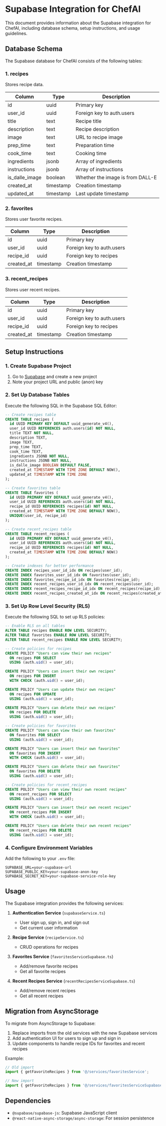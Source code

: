 # Supabase Integration for ChefAI

This document provides information about the Supabase integration for ChefAI, including database schema, setup instructions, and usage guidelines.

## Database Schema

The Supabase database for ChefAI consists of the following tables:

### 1. recipes

Stores recipe data.

| Column | Type | Description |
|--------|------|-------------|
| id | uuid | Primary key |
| user_id | uuid | Foreign key to auth.users |
| title | text | Recipe title |
| description | text | Recipe description |
| image | text | URL to recipe image |
| prep_time | text | Preparation time |
| cook_time | text | Cooking time |
| ingredients | jsonb | Array of ingredients |
| instructions | jsonb | Array of instructions |
| is_dalle_image | boolean | Whether the image is from DALL-E |
| created_at | timestamp | Creation timestamp |
| updated_at | timestamp | Last update timestamp |

### 2. favorites

Stores user favorite recipes.

| Column | Type | Description |
|--------|------|-------------|
| id | uuid | Primary key |
| user_id | uuid | Foreign key to auth.users |
| recipe_id | uuid | Foreign key to recipes |
| created_at | timestamp | Creation timestamp |

### 3. recent_recipes

Stores user recent recipes.

| Column | Type | Description |
|--------|------|-------------|
| id | uuid | Primary key |
| user_id | uuid | Foreign key to auth.users |
| recipe_id | uuid | Foreign key to recipes |
| created_at | timestamp | Creation timestamp |

## Setup Instructions

### 1. Create Supabase Project

1. Go to [Supabase](https://supabase.com/) and create a new project
2. Note your project URL and public (anon) key

### 2. Set Up Database Tables

Execute the following SQL in the Supabase SQL Editor:

```sql
-- Create recipes table
CREATE TABLE recipes (
  id UUID PRIMARY KEY DEFAULT uuid_generate_v4(),
  user_id UUID REFERENCES auth.users(id) NOT NULL,
  title TEXT NOT NULL,
  description TEXT,
  image TEXT,
  prep_time TEXT,
  cook_time TEXT,
  ingredients JSONB NOT NULL,
  instructions JSONB NOT NULL,
  is_dalle_image BOOLEAN DEFAULT FALSE,
  created_at TIMESTAMP WITH TIME ZONE DEFAULT NOW(),
  updated_at TIMESTAMP WITH TIME ZONE
);

-- Create favorites table
CREATE TABLE favorites (
  id UUID PRIMARY KEY DEFAULT uuid_generate_v4(),
  user_id UUID REFERENCES auth.users(id) NOT NULL,
  recipe_id UUID REFERENCES recipes(id) NOT NULL,
  created_at TIMESTAMP WITH TIME ZONE DEFAULT NOW(),
  UNIQUE(user_id, recipe_id)
);

-- Create recent_recipes table
CREATE TABLE recent_recipes (
  id UUID PRIMARY KEY DEFAULT uuid_generate_v4(),
  user_id UUID REFERENCES auth.users(id) NOT NULL,
  recipe_id UUID REFERENCES recipes(id) NOT NULL,
  created_at TIMESTAMP WITH TIME ZONE DEFAULT NOW()
);

-- Create indexes for better performance
CREATE INDEX recipes_user_id_idx ON recipes(user_id);
CREATE INDEX favorites_user_id_idx ON favorites(user_id);
CREATE INDEX favorites_recipe_id_idx ON favorites(recipe_id);
CREATE INDEX recent_recipes_user_id_idx ON recent_recipes(user_id);
CREATE INDEX recent_recipes_recipe_id_idx ON recent_recipes(recipe_id);
CREATE INDEX recent_recipes_created_at_idx ON recent_recipes(created_at);
```

### 3. Set Up Row Level Security (RLS)

Execute the following SQL to set up RLS policies:

```sql
-- Enable RLS on all tables
ALTER TABLE recipes ENABLE ROW LEVEL SECURITY;
ALTER TABLE favorites ENABLE ROW LEVEL SECURITY;
ALTER TABLE recent_recipes ENABLE ROW LEVEL SECURITY;

-- Create policies for recipes
CREATE POLICY "Users can view their own recipes" 
  ON recipes FOR SELECT 
  USING (auth.uid() = user_id);

CREATE POLICY "Users can insert their own recipes" 
  ON recipes FOR INSERT 
  WITH CHECK (auth.uid() = user_id);

CREATE POLICY "Users can update their own recipes" 
  ON recipes FOR UPDATE 
  USING (auth.uid() = user_id);

CREATE POLICY "Users can delete their own recipes" 
  ON recipes FOR DELETE 
  USING (auth.uid() = user_id);

-- Create policies for favorites
CREATE POLICY "Users can view their own favorites" 
  ON favorites FOR SELECT 
  USING (auth.uid() = user_id);

CREATE POLICY "Users can insert their own favorites" 
  ON favorites FOR INSERT 
  WITH CHECK (auth.uid() = user_id);

CREATE POLICY "Users can delete their own favorites" 
  ON favorites FOR DELETE 
  USING (auth.uid() = user_id);

-- Create policies for recent_recipes
CREATE POLICY "Users can view their own recent recipes" 
  ON recent_recipes FOR SELECT 
  USING (auth.uid() = user_id);

CREATE POLICY "Users can insert their own recent recipes" 
  ON recent_recipes FOR INSERT 
  WITH CHECK (auth.uid() = user_id);

CREATE POLICY "Users can delete their own recent recipes" 
  ON recent_recipes FOR DELETE 
  USING (auth.uid() = user_id);
```

### 4. Configure Environment Variables

Add the following to your `.env` file:

```
SUPABASE_URL=your-supabase-url
SUPABASE_PUBLIC_KEY=your-supabase-anon-key
SUPABASE_SECRET_KEY=your-supabase-service-role-key
```

## Usage

The Supabase integration provides the following services:

1. **Authentication Service** (`supabaseService.ts`)
   - User sign up, sign in, and sign out
   - Get current user information

2. **Recipe Service** (`recipeService.ts`)
   - CRUD operations for recipes

3. **Favorites Service** (`favoritesServiceSupabase.ts`)
   - Add/remove favorite recipes
   - Get all favorite recipes

4. **Recent Recipes Service** (`recentRecipesServiceSupabase.ts`)
   - Add/remove recent recipes
   - Get all recent recipes

## Migration from AsyncStorage

To migrate from AsyncStorage to Supabase:

1. Replace imports from the old services with the new Supabase services
2. Add authentication UI for users to sign up and sign in
3. Update components to handle recipe IDs for favorites and recent recipes

Example:

```typescript
// Old import
import { getFavoriteRecipes } from '@/services/favoritesService';

// New import
import { getFavoriteRecipes } from '@/services/favoritesServiceSupabase';
```

## Dependencies

- `@supabase/supabase-js`: Supabase JavaScript client
- `@react-native-async-storage/async-storage`: For session persistence
